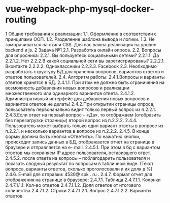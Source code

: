 # vue-webpack-php-mysql-docker-routing
1
Общие требования к реализации:
1.1. Оформление в соответствии с принципами ООП.
1.2. Разделение шаблона вывода и логики.
1.3. Не заморачиваться на стили CSS. Для нас важна реализация на уровне backend и js.
2
Задача №1
2.1. Разработка онлайн опроса.
2.2. Вопросы для опросника:
2.2.1. Вы пользуетесь социальными сетями?
2.2.1.1.
Да
2.2.1.2.
Нет
2.2.2.В какой социальной сети вы зарегистрированы?
2.2.2.1.
Вконтакте
2.2.2.2.
Одноклассники
2.2.2.3.
Facebook
2.3. Необходимо разработать структуру БД для хранения вопросов, вариантов ответов и
ответов пользователей.
2.4. Алгоритм работы:
2.4.1.Вопросы и варианты ответов хранятся в БД.
2.4.1.1.
При этом не должно быть ограничения на возможность добавления новых
вопросов и реализации множественного или одинарного вариантов ответа.
2.4.1.2.
Административный интерфейс для добавления новых вопросов и вариантов
ответов не делать!
2.4.2.При открытии страницы опроса, пользователь первоначально видит только первый
вопрос из п.2.2.1.
2.4.3.Если ответ на первый вопрос – «Да», то отображаем (отобразить без перезагрузки
страницы) второй вопрос из п.2.2.2.
2.4.4. Пользователь может выбрать только один вариант ответы в вопросе из п.2.2.1. и
несколько вариантов в вопросе из п.2.2.2.
2.4.5. В конце формы должна быть кнопка «Ответить». По нажатию кнопки, происходит
запись данных в БД, отображается отчет на странице в браузере и отправляется на e-
mail.
2.4.5.1.
При этом в бд с вариантом ответов мы сохраняем IP адрес пользователя,
оставившего ответ.
2.4.5.2.
после ответа на вопросы – поблагодарить пользователя и показать сводный
результат по вопросам в табличном виде. (Текст вопроса, варианты ответов,
сколько проголосовали и их доля в %)
2.4.6. E-mail для отправки: 4530@ spk . ru .
2.4.7. Формат отчет для отображения на странице в браузере:
2.4.7.1.
Таблица
2.4.7.1.1.
Колонки
2.4.7.1.1.1. Кол-во ответов
2.4.7.1.1.2. Доля ответов от итогового количества
2.4.7.1.2.
Строки
2.4.7.1.2.1. Вопрос
2.4.7.1.2.2. Варианты ответов
